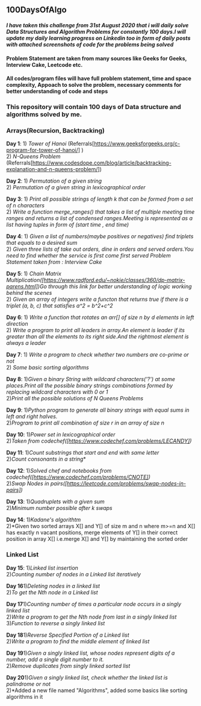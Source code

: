 ## 100DaysOfAlgo
#### *I have taken this challenge from 31st August 2020 that i will daily solve Data Structures and Algorithm Problems for constantly 100 days.I will update my daily learning progress on Linkedin too in form of daily posts with attached screenshots of code for the problems being solved*<br>
#### Problem Statement are taken from many sources like Geeks for Geeks, Interview Cake, Leetcode etc.<br>
#### All codes/program files will have full problem statement, time and space complexity, Appoach to solve the problem, necessary comments for better understanding of code and steps

###  This repository will contain 100 days of Data structure and algorithms solved by me.
### Arrays(Recursion, Backtracking)
**Day 1**: 1) *Tower of Hanoi*   (Referrals[https://www.geeksforgeeks.org/c-program-for-tower-of-hanoi/] )<br>
           2)  *N-Queens Problem* (Referrals[https://www.codesdope.com/blog/article/backtracking-explanation-and-n-queens-problem/])
<br>

**Day 2**: 1) *Permutation of a given string*<br>
           2) *Permutation of a given string in lexicographical order*
 <br>

**Day 3**: 1) *Print all possible strings of length k that can be formed from a set of n characters*<br>
           2) *Write a function merge_ranges() that takes a list of multiple meeting time ranges and returns a list of condensed ranges.Meeting is represented as a list having tuples in form of (start time , end time)*<br>

**Day 4**: 1) *Given a list of numbers(maybe positives or negatives) find triplets that equals to a desired sum* <br>
           2) *Given three lists of take out orders, dine in orders and served orders.You need to find whether the service is first come first served
            Problem Statement taken from : Interview Cake*
<br>

**Day 5**: 1) *Chain Matrix Multiplication([https://www.radford.edu/~nokie/classes/360/dp-matrix-parens.html])Go through this link for better understanding of logic working behind the scenes<br>*
2) *Given an array of integers write a functon that returns true if there is a triplet (a, b, c) that satisfies a^2 = b^2+c^2*
<br>

**Day 6**: 1) *Write a function that rotates an arr[] of size n by d elements in left direction*<br>
2) *Write a program to print all leaders in array.An element is leader if its greater than all the elements to its right side.And the rightmost element is always a leader*
<br>

**Day 7**: 1) *Write a program to check whether two numbers are co-prime or not* <br>
2) *Some basic sorting algorithms*
<br>

**Day 8**:  1)*Given a binary String with wildcard characters('?') at some places.Print all the possible binary strings combinations formed by replacing wildcard characters with 0 or 1*<br>
2)*Print all the possible solutions of N Queens Problems*
<br>

**Day 9**:  1)*Python program to generate all binary strings with equal sums in left and right halves.*<br>
2)*Program to print all combination of size r in an array of size n*
<br>

**Day 10**: 1)*Power set in lexicographical order*<br>
2)*Taken from codechef([https://www.codechef.com/problems/LECANDY])*
<br>

**Day 11**: 1)*Count substrings that start and end with same letter*<br>
2)*Count consonants in a string**
<br>

**Day 12**:  1)*Solved chef and notebooks from codechef([https://www.codechef.com/problems/CNOTE])*<br>
2)*Swap Nodes in pairs([https://leetcode.com/problems/swap-nodes-in-pairs])*
<br>

**Day 13**:  1)*Quadruplets with a given sum*<br>
2)*Minimum number possible after k swaps*
<br>

**Day 14**:  1)*Kadane's algorithtm*<br>
2)*Given two sorted arrays X[] and Y[] of size m and n where m>=n and X[] has exactly n vacant positions, merge elements of Y[] in their correct position in array X[] i.e.merge
X[] and Y[] by maintaining the sorted order
<br>

### Linked List
**Day 15**: 1)*Linked list insertion*<br>
2)*Counting number of nodes in a Linked list iteratively*
<br>

**Day 16**1)*Deleting nodes in a linked list*<br>
2)*To get the Nth node in a Linked list*
<br>

**Day 17**1)*Counting number of times a particular node occurs in a singly linked list*<br>
2)*Write a program to get the Nth node from last in a singly linked list*<br>
3)*Function to reverse a singly linked list*
<br>

**Day 18**1)*Reverse Specified Portion of a Linked list*<br>
2)*Write a program to find the middle element of linked list*
<br>

**Day 19**1)*Given a singly linked list, whose nodes represent digits of a number, add a single digit number to it.*<br>
2)*Remove duplicates from singly linked sorted list*
<br>

**Day 20**1)*Given a singly linked list, check whether the linked list is palindrome or not*<br>
2)*Added a new file named "Algorithms", added some basics like sorting algorithms in it


